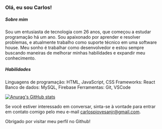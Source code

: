 ### Olá, eu sou Carlos!

##### Sobre mim

Sou um entusiasta de tecnologia com 26 anos, que começou a estudar programação há um ano. Sou apaixonado por aprender e resolver problemas, e atualmente trabalho como suporte técnico em uma software house. Meu sonho é trabalhar como desenvolvedor e estou sempre buscando maneiras de melhorar minhas habilidades e expandir meu conhecimento.

##### Habilidades

Linguagens de programação: HTML, JavaScript, CSS
Frameworks: React
Banco de dados: MySQL, Firebase
Ferramentas: Git, VSCode

[![Anurag's GitHub stats](https://github-readme-stats.vercel.app/api?CarlosPiovesanJr=anuraghazra)](https://github.com/anuraghazra/github-readme-stats)

Se você estiver interessado em conversar, sinta-se à vontade para entrar em contato comigo pelo meu e-mail carlospiovesanjr@gmail.com.

Obrigado por visitar meu perfil no Github!
